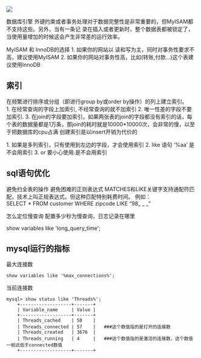 




![](https://sunxvming.com/imgs/febcc2317d3a83fb85bbe8e34a47486a.png)




数据库引擎
外键约束或者事务处理对于数据完整性是非常重要的，但MyISAM都不支持这些。另外，当有一条记 录在插入或者更新时，整个数据表都被锁定了，当使用量增加的时候这会产生非常差的运行效率。


MyISAM 和 InnoDB的选择
1. 如果你的网站以 读和写为主，同时对事务性要求不高，建议使用MyISAM
2. 如果你的网站对事务性高，比如(转账,付款…)这个表建议使用InnoDB






## 索引
在频繁进行排序或分组（即进行group by或order by操作）的列上建立索引。
1. 在经常查询的字段上加索引, 不经常查询的就不加索引
2. 唯一性差的字段不要加索引.
3. 在join的字段要加索引，如果两张表的join的字段都没有索引的话，每个表的数据量都是1万条，那join的耗时就是10000*10000次，会非常的慢，以至于把数据库的cpu占满
创建索引是以insert开销为代价的




1. 如果是多列索引，只有使用到左边的字段，才会使用索引
2. like 语句 ‘%aa’ 是不会用索引
3. or 要小心使用.是不会用索引




## sql语句优化


避免扫全表的操作
避免困难的正则表达式
MATCHES和LIKE关键字支持通配符匹配，技术上叫正规表达式。但这种匹配特别耗费时间。
例如：SELECT * FROM customer WHERE zipcode LIKE “98_ _ _” 






怎么定位慢查询
配置多少秒为慢查询，日志记录在哪里




show variables like 'long_query_time';








## mysql运行的指标
最大连接数  
```
show variables like '%max_connections%';  
```
当前连接数
```
mysql> show status like 'Threads%';  
    +-------------------+-------+  
    | Variable_name     | Value |  
    +-------------------+-------+  
    | Threads_cached    | 58    |  
    | Threads_connected | 57    |   ###这个数值指的是打开的连接数  
    | Threads_created   | 3676  |  
    | Threads_running   | 4     |   ###这个数值指的是激活的连接数，这个数值一般远低于connected数值  
    +-------------------+-------+  
```

